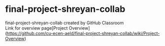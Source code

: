# final-project-shreyan-collab
final-project-shreyan-collab created by GitHub Classroom\
Link for overview page[Project Overview]\
(https://github.com/cu-ecen-aeld/final-project-shreyan-collab/wiki/Project-Overview)


